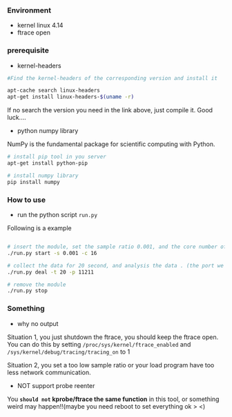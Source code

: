 ### Environment

- kernel linux 4.14
- ftrace open 

### prerequisite

- kernel-headers

```bash
#Find the kernel-headers of the corresponding version and install it

apt-cache search linux-headers
apt-get install linux-headers-$(uname -r)
```
If no search the version you need in the link above, just compile it. Good luck....


- python numpy library

NumPy is the fundamental package for scientific computing with Python.

```bash
# install pip tool in you server
apt-get install python-pip

# install numpy library 
pip install numpy
```



### How to use

- run the python script `run.py` 

Following is a example

```bash

# insert the module, set the sample ratio 0.001, and the core number of the server is 16
./run.py start -s 0.001 -c 16		

# collect the data for 20 second, and analysis the data . (the port we interest is 11211) 
./run.py deal -t 20 -p 11211			

# remove the module
./run.py stop							
```

### Something

- why no output

Situation 1, you just shutdown the ftrace, you should keep the ftrace open. You can do this by 
setting `/proc/sys/kernel/ftrace_enabled` and `/sys/kernel/debug/tracing/tracing_on` to 1

Situation 2, you set a too low sample ratio or your load program have too less network communication. 

- NOT support probe reenter

You __`should not` kprobe/ftrace the same function__ in this tool, or something weird may happen!!(maybe you 
need reboot to set everything ok  > <)
